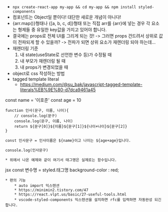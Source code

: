 - `npx create-react-app my-app && cd my-app && npm install styled-components`
- 컴포넌트는 Object일 뿐이다! 대단한 새로운 개념이 아니다!
- {arr.map()}형태나 {[a, b, c, d]}형태 또는 직접 arr를 {arr}에 넣는 경우 각 요소는 형제들 중 유일한 key값을 가지고 있어야 합니다.
- 결국에는 props로 전체 UI를 그리게 되는 것! -> 그러면 props 건드려서 상위로 값이 전파되게 할 수 있을까? -> 전파가 되면 상위 요소가 재렌더링 되야 하는데...
- 재렌더링 기준
  1. 내 state(useState로 선언한 변수 등)가 수정될 때
  2. 내 부모가 재렌더링 될 때
  3. 내 props가 변경되었을 때
- object로 css 작성하는 방법
- tagged template literal
  - https://medium.com/@su_bak/javascript-tagged-template-literals%EB%9E%80-d7dca9461a45

const name = '이호준'
const age = 10

    function 인사(문구, 이름, 나이){
        // console.log(문구)
        console.log(문구, 이름, 나이)
        return ${문구[0]}${이름}${문구[1]}${나이+나이}${문구[2]}
    }

    const 인사문구 = 인사이름은 ${name}이고 나이는 ${age+age}입니다.

    console.log(인사문구)

    * 위에서 나온 예제와 같이 여기서 태그명은 실제로는 함수입니다.

jsx
const 변수명 = styled.태그명
background-color : red;

    * 편의 기능
        * auto import 익스텐션
        * https://minimin2.tistory.com/47
        * https://react.vlpt.us/basic/27-useful-tools.html
        * vscode-styled-components 익스텐션을 설치하면 rfc를 입력하면 자동완성 되긴 합니다.

